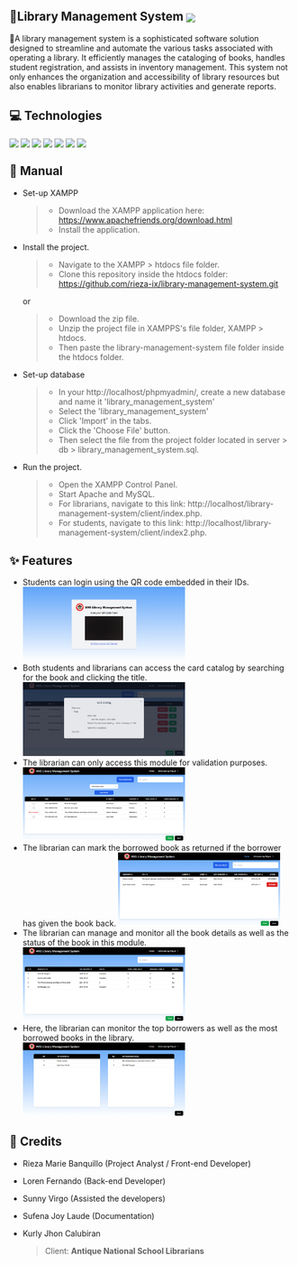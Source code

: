 <h2>
    📁Library Management System
    <img width="13%" style="vertical-align:middle" src="https://badgen.net/badge/status/finished/blue" />
</h2>

📝A library management system is a sophisticated software solution designed to streamline and automate the various tasks associated with operating a library. It efficiently manages the cataloging of books, handles student registration, and assists in inventory management. This system not only enhances the organization and accessibility of library resources but also enables librarians to monitor library activities and generate reports.

## 💻 Technologies

<p align="left">
    <img width="4.6%" align="center" src="https://www.svgrepo.com/show/452228/html-5.svg">
    <img width="4.6%" align="center" src="https://www.svgrepo.com/show/354431/tailwindcss-icon.svg">
    <img width="3.4%" align="center" src="https://www.svgrepo.com/show/349419/javascript.svg">
    <img width="5%" align="center" src="https://www.svgrepo.com/show/354180/php.svg">
    <img width="7.8%" align="center" src="https://www.svgrepo.com/show/303251/mysql-logo.svg">
    <img width="3.6%" align="center" src="https://www.apachefriends.org/images/xampp-logo-ac950edf.svg">
    <img width="4.2%" align="center" src="https://www.svgrepo.com/show/452129/vs-code.svg">
</p>

## 📖 Manual

- Set-up XAMPP

  > - Download the XAMPP application here: https://www.apachefriends.org/download.html
  > - Install the application.

- Install the project.

  > - Navigate to the XAMPP > htdocs file folder.
  > - Clone this repository inside the htdocs folder: https://github.com/rieza-ix/library-management-system.git

  or

  > - Download the zip file.
  > - Unzip the project file in XAMPPS's file folder, XAMPP > htdocs.
  > - Then paste the library-management-system file folder inside the htdocs folder.

- Set-up database

  > - In your http://localhost/phpmyadmin/, create a new database and name it 'library_management_system'
  > - Select the 'library_management_system'
  > - Click 'Import' in the tabs.
  > - Click the 'Choose File' button.
  > - Then select the file from the project folder located in server > db > library_management_system.sql.

- Run the project.
  > - Open the XAMPP Control Panel.
  > - Start Apache and MySQL.
  > - For librarians, navigate to this link: http://localhost/library-management-system/client/index.php.
  > - For students, navigate to this link: http://localhost/library-management-system/client/index2.php.

## ✨ Features

- Students can login using the QR code embedded in their IDs.
  <img width="60%" src="./snapshots/borrower-login-form.png" />
- Both students and librarians can access the card catalog by searching for the book and clicking the title.
  <img display="block" width="60%" src="./snapshots/card-catalog.png" />
- The librarian can only access this module for validation purposes.
  <img width="60%" src="./snapshots/borrow-book.png" />
- The librarian can mark the borrowed book as returned if the borrower has given the book back.
  <img width="60%" src="./snapshots/return-book.png" />
- The librarian can manage and monitor all the book details as well as the status of the book in this module.
  <img width="60%" src="./snapshots/inventory-reports.png" />
- Here, the librarian can monitor the top borrowers as well as the most borrowed books in the library.
  <img width="60%" src="./snapshots/statistical-reports.png" />

## 👥 Credits

- Rieza Marie Banquillo (Project Analyst / Front-end Developer)
- Loren Fernando (Back-end Developer)
- Sunny Virgo (Assisted the developers)
- Sufena Joy Laude (Documentation)
- Kurly Jhon Calubiran

  > Client: **Antique National School Librarians**
